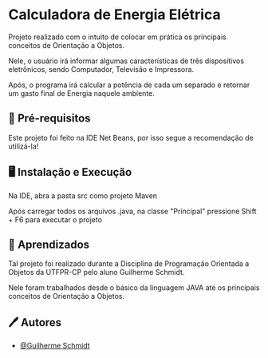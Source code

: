 
# Calculadora de Energia Elétrica

Projeto realizado com o intuito de colocar em prática os principais conceitos de Orientação a Objetos.

Nele, o usuário irá informar algumas características de três dispositivos eletrônicos, sendo Computador, Televisão e Impressora. 

Após, o programa irá calcular a potência de cada um separado e retornar um gasto final de Energia naquele ambiente.




##  🚀 Pré-requisitos

Este projeto foi feito na IDE Net Beans, por isso segue a recomendação de utilizá-la!

## 🖥️ Instalação e Execução
Na IDE, abra a pasta src como projeto Maven 

Após carregar todos os arquivos .java, na classe "Principal" pressione Shift + F6 para executar o projeto 

## 📓 Aprendizados

Tal projeto foi realizado durante a Disciplina de Programação Orientada a Objetos da UTFPR-CP pelo aluno Guilherme Schmidt.

Nele foram trabalhados desde o básico da linguagem JAVA até os principais conceitos de Orientação a Objetos. 


## 🖊️ Autores

- [@Guilherme Schmidt](https://github.com/Guilherme-Schmidt)

